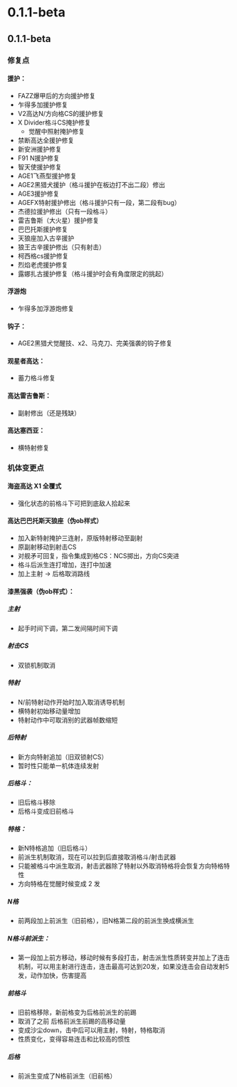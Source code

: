 ﻿# 0.1.1-beta

## 0.1.1-beta

### 修复点

#### 援护：
- FAZZ爆甲后的方向援护修复
- 乍得多加援护修复
- V2高达N/方向格CS的援护修复
- X Divider格斗CS掩护修复
  - 觉醒中照射掩护修复
- 禁断高达全援护修复
- 新安洲援护修复
- F91 N援护修复
- 智天使援护修复
- AGE1飞燕型援护修复
- AGE2黑猎犬援护（格斗援护在板边打不出二段）修出
- AGE3援护修复
- AGEFX特射援护修出（格斗援护只有一段，第二段有bug）
- 杰德拉援护修出（只有一段格斗）
- 雷吉鲁斯（大火星）援护修复
- 巴巴托斯援护修复
- 天狼座加入古辛援护
- 狼王古辛援护修出（只有射击）
- 柯西格cs援护修复
- 烈焰老虎援护修复
- 露娜扎古援护修复（格斗援护时会有角度限定的挑起）

#### 浮游炮
- 乍得多加浮游炮修复

#### 钩子：
- AGE2黑猎犬觉醒技、x2、马克刀、完美强袭的钩子修复

#### 观星者高达：
- 蓄力格斗修复

#### 高达雷吉鲁斯：
- 副射修出（还是残缺）

#### 高达塞西亚：
- 横特射修复

### 机体变更点

#### 海盗高达 X1 全覆式
- 强化状态的前格斗下可把到底敌人拾起来

#### 高达巴巴托斯天狼座（伪ob样式）
- 加入新特射掩护三连射，原版特射移动至副射
- 原副射移动到射击CS
- 对舰矛可回复，指令集成到格CS：NCS掷出，方向CS突进
- 格斗后派生连打增加，连打中加速
- 加上主射 -> 后格取消路线

#### 漆黑强袭（伪ob样式）：
##### 主射
- 起手时间下调，第二发间隔时间下调

##### 射击CS
- 双锁机制取消

##### 特射
- N/前特射动作开始时加入取消诱导机制
- 横特射初始移动量增加
- 特射动作中可取消别的武器帧数缩短

##### 后特射
- 新方向特射追加（旧双锁射CS）
- 暂时性只能单一机体连续发射

##### 后格斗：
- 旧后格斗移除
- 后格斗变成旧前格斗

##### 特格：
- 新N特格追加（旧后格斗）
- 前派生机制取消，现在可以拉到后直接取消格斗/射击武器
- 只能被格斗中派生取消，射击武器除了特射以外取消特格将会恢复方向特格特性
- 方向特格在觉醒时候变成 2 发

##### N格
- 前两段加上前派生（旧前格），旧N格第二段的前派生换成横派生

##### N格斗前派生：
- 第一段加上前方移动，移动时候有多段打击，射击派生性质转变并加上了连击机制，可以用主射进行连击，连击最高可达到20发，如果没连击会自动发射5发，动作加快，伤害提高

##### 前格斗
- 旧前格移除，新前格变为后格前派生的前踢
- 取消了之前 后格前派生前踢的高移动量
- 变成沙尘down，击中后可以用主射，特射，特格取消
- 性质变化，变得容易连击和比较高的惯性

##### 后格
- 前派生变成了N格前派生（旧前格）
